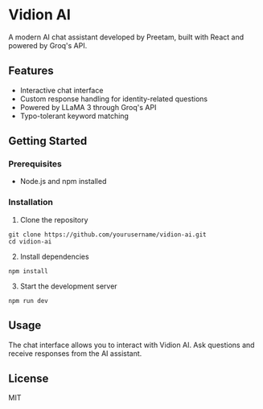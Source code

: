 # Vidion AI

A modern AI chat assistant developed by Preetam, built with React and powered by Groq's API.

## Features

- Interactive chat interface
- Custom response handling for identity-related questions
- Powered by LLaMA 3 through Groq's API
- Typo-tolerant keyword matching

## Getting Started

### Prerequisites

- Node.js and npm installed

### Installation

1. Clone the repository
```
git clone https://github.com/yourusername/vidion-ai.git
cd vidion-ai
```

2. Install dependencies
```
npm install
```

3. Start the development server
```
npm run dev
```

## Usage

The chat interface allows you to interact with Vidion AI. Ask questions and receive responses from the AI assistant.

## License

MIT
